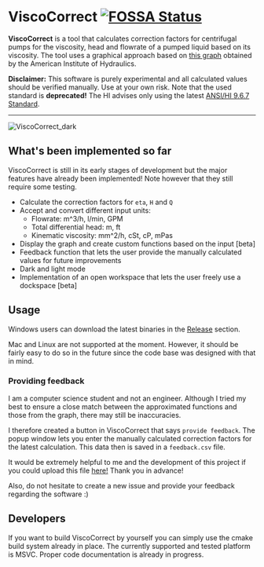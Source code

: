 # ViscoCorrect [![FOSSA Status](https://app.fossa.com/api/projects/git%2Bgithub.com%2FSPauly%2FViscoCorrect.svg?type=shield&issueType=license)](https://app.fossa.com/projects/git%2Bgithub.com%2FSPauly%2FViscoCorrect?ref=badge_shield) 
**ViscoCorrect** is a tool that calculates correction factors for centrifugal pumps for the viscosity, head and flowrate of a pumped liquid based on its viscosity.
The tool uses a graphical approach based on [this graph](https://www.researchgate.net/figure/The-graph-obtained-by-the-American-Institute-of-hydraulics_fig1_335209726) obtained by the American Institute of Hydraulics.


**Disclaimer:** This software is purely experimental and all calculated values should be verified manually. Use at your own risk. Note that the used standard is **deprecated!** The HI advises only using the latest [ANSI/HI 9.6.7 Standard](https://www.pumps.org/what-we-do/standards/?pumps-search-product=9.6.7). 

***

![ViscoCorrect_dark](https://github.com/SPauly/ViscoCorrect/assets/43349007/3e806dcc-51a2-4819-a6df-ee711968ee51)

## What's been implemented so far
ViscoCorrect is still in its early stages of development but the major features have already been implemented! Note however that they still require some testing.
- Calculate the correction factors for `eta`, `H` and `Q`
- Accept and convert different input units:
    - Flowrate: m^3/h, l/min, GPM
    - Total differential head: m, ft
    - Kinematic viscosity: mm^2/h, cSt, cP, mPas
- Display the graph and create custom functions based on the input [beta]
- Feedback function that lets the user provide the manually calculated values for future improvements 
- Dark and light mode
- Implementation of an open workspace that lets the user freely use a dockspace [beta]

## Usage
Windows users can download the latest binaries in the [Release](https://github.com/SPauly/ViscoCorrect/releases) section.

Mac and Linux are not supported at the moment. However, it should be fairly easy to  do so in the future since the code base was designed with that in mind.

### Providing feedback
I am a computer science student and not an engineer. Although I tried my best to ensure a close match between the approximated functions and those from the graph, there may still be inaccuracies. 

I therefore created a button in ViscoCorrect that says `provide feedback`. The popup window lets you enter the manually calculated correction factors for the latest calculation. This data then is saved in a `feedback.csv` file.

It would be extremely helpful to me and the development of this project if you could upload this file [here!](https://github.com/SPauly/ViscoCorrect/issues/41) Thank you in advance!

Also, do not hesitate to create a new issue and provide your feedback regarding the software :)

## Developers
If you want to build ViscoCorrect by yourself you can simply use the cmake build system already in place. The currently supported and tested platform is MSVC.
Proper code documentation is already in progress. 
